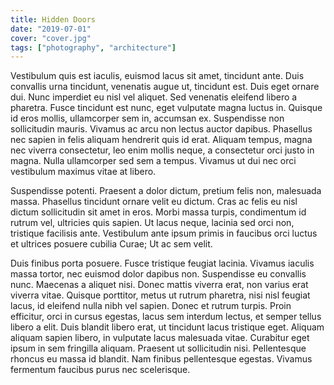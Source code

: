 ```yaml
---
title: Hidden Doors
date: "2019-07-01"
cover: "cover.jpg"
tags: ["photography", "architecture"]
---
```


Vestibulum quis est iaculis, euismod lacus sit amet, tincidunt ante. Duis convallis urna tincidunt, venenatis augue ut, tincidunt est. Duis eget ornare dui. Nunc imperdiet eu nisl vel aliquet. Sed venenatis eleifend libero a pharetra. Fusce tincidunt est nunc, eget vulputate magna luctus in. Quisque id eros mollis, ullamcorper sem in, accumsan ex. Suspendisse non sollicitudin mauris. Vivamus ac arcu non lectus auctor dapibus. Phasellus nec sapien in felis aliquam hendrerit quis id erat. Aliquam tempus, magna nec viverra consectetur, leo enim mollis neque, a consectetur orci justo in magna. Nulla ullamcorper sed sem a tempus. Vivamus ut dui nec orci vestibulum maximus vitae at libero.

Suspendisse potenti. Praesent a dolor dictum, pretium felis non, malesuada massa. Phasellus tincidunt ornare velit eu dictum. Cras ac felis eu nisl dictum sollicitudin sit amet in eros. Morbi massa turpis, condimentum id rutrum vel, ultricies quis sapien. Ut lacus neque, lacinia sed orci non, tristique facilisis ante. Vestibulum ante ipsum primis in faucibus orci luctus et ultrices posuere cubilia Curae; Ut ac sem velit.

Duis finibus porta posuere. Fusce tristique feugiat lacinia. Vivamus iaculis massa tortor, nec euismod dolor dapibus non. Suspendisse eu convallis nunc. Maecenas a aliquet nisi. Donec mattis viverra erat, non varius erat viverra vitae. Quisque porttitor, metus ut rutrum pharetra, nisi nisl feugiat lacus, id eleifend nulla nibh vel sapien. Donec et rutrum turpis. Proin efficitur, orci in cursus egestas, lacus sem interdum lectus, et semper tellus libero a elit. Duis blandit libero erat, ut tincidunt lacus tristique eget. Aliquam aliquam sapien libero, in vulputate lacus malesuada vitae. Curabitur eget ipsum in sem fringilla aliquam. Praesent ut sollicitudin nisi. Pellentesque rhoncus eu massa id blandit. Nam finibus pellentesque egestas. Vivamus fermentum faucibus purus nec scelerisque.

